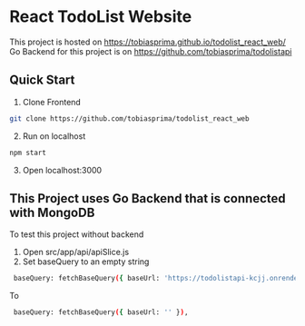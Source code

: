 # React TodoList Website

This project is hosted on https://tobiasprima.github.io/todolist_react_web/
Go Backend for this project is on https://github.com/tobiasprima/todolistapi

## Quick Start
1. Clone Frontend
```bash
git clone https://github.com/tobiasprima/todolist_react_web
```
2. Run on localhost
```bash
npm start
```
3. Open localhost:3000

## This Project uses Go Backend that is connected with MongoDB
To test this project without backend
1. Open src/app/api/apiSlice.js
2. Set baseQuery to an empty string
```bash
 baseQuery: fetchBaseQuery({ baseUrl: 'https://todolistapi-kcjj.onrender.com' }),
```
To 
```bash
 baseQuery: fetchBaseQuery({ baseUrl: '' }),
```
